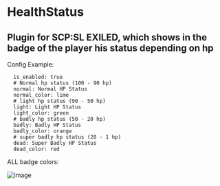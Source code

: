 # HealthStatus
## Plugin for SCP:SL EXILED, which shows in the badge of the player his status depending on hp

Config Example: 
```
  is_enabled: true
  # Normal hp status (100 - 90 hp)
  normal: Normal HP Status
  normal_color: lime
  # light hp status (90 - 50 hp)
  light: Light HP Status
  light_color: green
  # badly hp status (50 - 20 hp)
  badly: Badly HP Status
  badly_color: orange
  # super badly hp status (20 - 1 hp)
  dead: Super Badly HP Status
  dead_color: red
  ```
  ALL badge colors:
  
  
  ![image](https://user-images.githubusercontent.com/91956903/142755557-ef1e9ba6-275b-4532-8ba9-a4270485b6ba.png)

